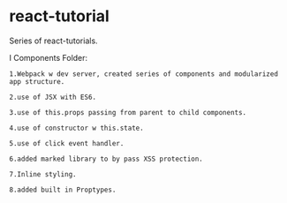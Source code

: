 # react-tutorial

Series of react-tutorials.

I Components Folder:

	1.Webpack w dev server, created series of components and modularized app structure. 

	2.use of JSX with ES6.

	3.use of this.props passing from parent to child components.

	4.use of constructor w this.state. 

	5.use of click event handler.

	6.added marked library to by pass XSS protection.

	7.Inline styling.

	8.added built in Proptypes.